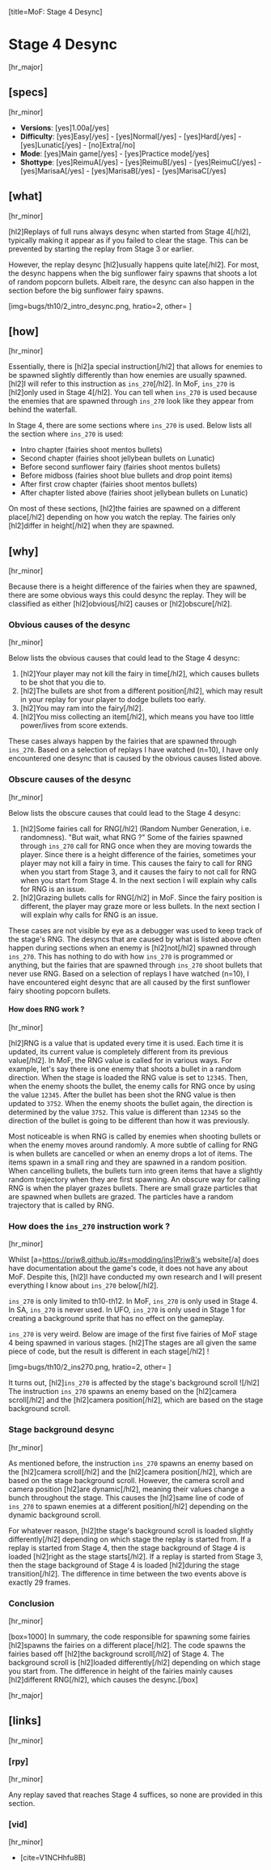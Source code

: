 [title=MoF: Stage 4 Desync]
# Stage 4 Desync

[hr_major] 
## [specs]
[hr_minor]  

* **Versions**: [yes]1.00a[/yes] 
* **Difficulty**: [yes]Easy[/yes] - [yes]Normal[/yes] - [yes]Hard[/yes] - [yes]Lunatic[/yes] - [no]Extra[/no]
* **Mode**: [yes]Main game[/yes] - [yes]Practice mode[/yes]
* **Shottype**: [yes]ReimuA[/yes] - [yes]ReimuB[/yes] - [yes]ReimuC[/yes] - [yes]MarisaA[/yes] - [yes]MarisaB[/yes] - [yes]MarisaC[/yes]

## [what]
[hr_minor]

[hl2]Replays of full runs always desync when started from Stage 4[/hl2], typically making it appear as if you failed to clear the stage. This can be prevented by starting the replay from Stage 3 or earlier.

However, the replay desync [hl2]usually happens quite late[/hl2]. For most, the desync happens when the big sunflower fairy spawns that shoots a lot of random popcorn bullets. Albeit rare, the desync can also happen in the section before the big sunflower fairy spawns.

[img=bugs/th10/2_intro_desync.png, hratio=2, other= ]

## [how]
[hr_minor]

Essentially, there is [hl2]a special instruction[/hl2] that allows for enemies to be spawned slightly differently than how enemies are usually spawned. [hl2]I will refer to this instruction as ``ins_270``[/hl2]. In MoF, ``ins_270`` is [hl2]only used in Stage 4[/hl2]. You can tell when ``ins_270`` is used because the enemies that are spawned through ``ins_270`` look like they appear from behind the waterfall.

In Stage 4, there are some sections where ``ins_270`` is used. Below lists all the section where ``ins_270`` is used:
+ Intro chapter (fairies shoot mentos bullets)
+ Second chapter (fairies shoot jellybean bullets on Lunatic)
+ Before second sunflower fairy (fairies shoot mentos bullets)
+ Before midboss (fairies shoot blue bullets and drop point items)
+ After first crow chapter (fairies shoot mentos bullets)
+ After chapter listed above (fairies shoot jellybean bullets on Lunatic)

On most of these sections, [hl2]the fairies are spawned on a different place[/hl2] depending on how you watch the replay. The fairies only [hl2]differ in height[/hl2] when they are spawned.


## [why]
[hr_minor]

Because there is a height difference of the fairies when they are spawned, there are some obvious ways this could desync the replay. They will be classified as either [hl2]obvious[/hl2] causes or [hl2]obscure[/hl2].

### Obvious causes of the desync
[hr_minor]

Below lists the obvious causes that could lead to the Stage 4 desync:

1. [hl2]Your player may not kill the fairy in time[/hl2], which causes bullets to be shot that you die to.
2. [hl2]The bullets are shot from a different position[/hl2], which may result in your replay for your player to dodge bullets too early.
3. [hl2]You may ram into the fairy[/hl2].
4. [hl2]You miss collecting an item[/hl2], which means you have too little power/lives from score extends.

These cases always happen by the fairies that are spawned through ``ins_270``.
Based on a selection of replays I have watched (n=10), I have only encountered one desync that is caused by the obvious causes listed above.

### Obscure causes of the desync
[hr_minor]

Below lists the obscure causes that could lead to the Stage 4 desync:

1. [hl2]Some fairies call for RNG[/hl2] (Random Number Generation, i.e. randomness). "But wait, what RNG ?" Some of the fairies spawned through ``ins_270`` call for RNG once when they are moving towards the player. Since there is a height difference of the fairies, sometimes your player may not kill a fairy in time. This causes the fairy to call for RNG when you start from Stage 3, and it causes the fairy to not call for RNG when you start from Stage 4. In the next section I will explain why calls for RNG is an issue.
2. [hl2]Grazing bullets calls for RNG[/hl2] in MoF. Since the fairy position is different, the player may graze more or less bullets. In the next section I will explain why calls for RNG is an issue.

These cases are not visible by eye as a debugger was used to keep track of the stage's RNG.
The desyncs that are caused by what is listed above often happen during sections when an enemy is [hl2]not[/hl2] spawned through ``ins_270``. This has nothing to do with how ``ins_270`` is programmed or anything, but the fairies that are spawned through ``ins_270`` shoot bullets that never use RNG.
Based on a selection of replays I have watched (n=10), I have encountered eight desync that are all caused by the first sunflower fairy shooting popcorn bullets.

#### How does RNG work ?
[hr_minor]

[hl2]RNG is a value that is updated every time it is used. Each time it is updated, its current value is completely different from its previous value[/hl2]. In MoF, the RNG value is called for in various ways. 
For example, let's say there is one enemy that shoots a bullet in a random direction. When the stage is loaded the RNG value is set to ``12345``. Then, when the enemy shoots the bullet, the enemy calls for RNG once by using the value ``12345``. After the bullet has been shot the RNG value is then updated to ``3752``. When the enemy shoots the bullet again, the direction is determined by the value ``3752``. This value is different than ``12345`` so the direction of the bullet is going to be different than how it was previously.

Most noticeable is when RNG is called by enemies when shooting bullets or when the enemy moves around randomly. 
A more subtle of calling for RNG is when bullets are cancelled or when an enemy drops a lot of items. The items spawn in a small ring and they are spawned in a random position. When cancelling bullets, the bullets turn into green items that have a slightly random trajectory when they are first spawning.
An obscure way for calling RNG is when the player grazes bullets. There are small graze particles that are spawned when bullets are grazed. The particles have a random trajectory that is called by RNG.

### How does the ``ins_270`` instruction work ?
[hr_minor]

Whilst [a=https://priw8.github.io/#s=modding/ins]Priw8's website[/a] does have documentation about the game's code, it does not have any about MoF. Despite this, [hl2]I have conducted my own research and I will present everything I know about ``ins_270`` below[/hl2]. 

``ins_270`` is only limited to th10-th12. In MoF, ``ins_270`` is only used in Stage 4. In SA, ``ins_270`` is never used. In UFO, ``ins_270`` is only used in Stage 1 for creating a background sprite that has no effect on the gameplay.

``ins_270`` is very weird. Below are image of the first five fairies of MoF stage 4 being spawned in various stages. [hl2]The stages are all given the same piece of code, but the result is different in each stage[/hl2] !

[img=bugs/th10/2_ins270.png, hratio=2, other= ]

It turns out, [hl2]``ins_270`` is affected by the stage's background scroll ![/hl2] The instruction ``ins_270`` spawns an enemy based on the [hl2]camera scroll[/hl2] and the [hl2]camera position[/hl2], which are based on the stage background scroll.

### Stage background desync
[hr_minor]

As mentioned before, the instruction ``ins_270`` spawns an enemy based on the [hl2]camera scroll[/hl2] and the [hl2]camera position[/hl2], which are based on the stage background scroll. However, the camera scroll and camera position [hl2]are dynamic[/hl2], meaning their values change a bunch throughout the stage. This causes the [hl2]same line of code of ``ins_270`` to spawn enemies at a different position[/hl2] depending on the dynamic background scroll.

For whatever reason, [hl2]the stage's background scroll is loaded slightly differently[/hl2] depending on which stage the replay is started from.
If a replay is started from Stage 4, then the stage background of Stage 4 is loaded [hl2]right as the stage starts[/hl2].
If a replay is started from Stage 3, then the stage background of Stage 4 is loaded [hl2]during the stage transition[/hl2].
The difference in time between the two events above is exactly 29 frames.

### Conclusion
[hr_minor]

[box=1000] In summary, the code responsible for spawning some fairies [hl2]spawns the fairies on a different place[/hl2]. The code spawns the fairies based off [hl2]the background scroll[/hl2] of Stage 4. The background scroll is [hl2]loaded differently[/hl2] depending on which stage you start from. The difference in height of the fairies mainly causes [hl2]different RNG[/hl2], which causes the desync.[/box]

[hr_major]
## [links]
[hr_minor]
### [rpy]
[hr_minor]

Any replay saved that reaches Stage 4 suffices, so none are provided in this section.

### [vid]
[hr_minor]

+ [cite=V1NCHhfu8B]
